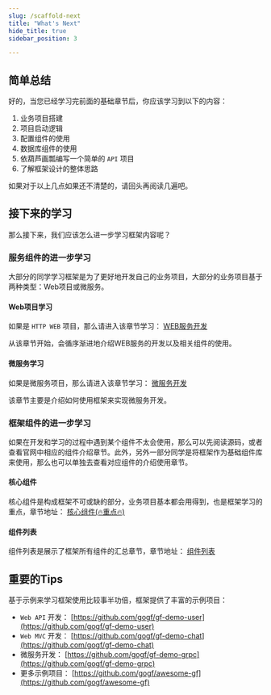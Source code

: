 ```yaml
---
slug: /scaffold-next
title: "What's Next"
hide_title: true
sidebar_position: 3

---
```


## 简单总结

好的，当您已经学习完前面的基础章节后，你应该学习到以下的内容：

1. 业务项目搭建
2. 项目启动逻辑
3. 配置组件的使用
4. 数据库组件的使用
5. 依葫芦画瓢编写一个简单的 `API` 项目
6. 了解框架设计的整体思路

如果对于以上几点如果还不清楚的，请回头再阅读几遍吧。

## 接下来的学习

那么接下来，我们应该怎么进一步学习框架内容呢？

### 服务组件的进一步学习

大部分的同学学习框架是为了更好地开发自己的业务项目，大部分的业务项目基于两种类型：Web项目或微服务。

#### Web项目学习

如果是 `HTTP WEB` 项目，那么请进入该章节学习： [WEB服务开发](/docs/WEB服务开发)

从该章节开始，会循序渐进地介绍WEB服务的开发以及相关组件的使用。

#### 微服务学习

如果是微服务项目，那么请进入该章节学习： [微服务开发](/docs/微服务开发)

该章节主要是介绍如何使用框架来实现微服务开发。

### 框架组件的进一步学习

如果在开发和学习的过程中遇到某个组件不太会使用，那么可以先阅读源码，或者查看官网中相应的组件介绍章节。此外，另外一部分同学是将框架作为基础组件库来使用，那么也可以单独去查看对应组件的介绍使用章节。

#### 核心组件

核心组件是构成框架不可或缺的部分，业务项目基本都会用得到，也是框架学习的重点，章节地址： [核心组件(🔥重点🔥)](/docs/核心组件)

#### 组件列表

组件列表是展示了框架所有组件的汇总章节，章节地址： [组件列表](/docs/组件列表)

## 重要的Tips

基于示例来学习框架使用比较事半功倍，框架提供了丰富的示例项目：

- `Web API` 开发： [https://github.com/gogf/gf-demo-user](https://github.com/gogf/gf-demo-user)
- `Web MVC` 开发： [https://github.com/gogf/gf-demo-chat](https://github.com/gogf/gf-demo-chat)
- 微服务开发： [https://github.com/gogf/gf-demo-grpc](https://github.com/gogf/gf-demo-grpc)
- 更多示例项目： [https://github.com/gogf/awesome-gf](https://github.com/gogf/awesome-gf)